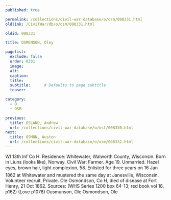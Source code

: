 ```yaml
---
published: true

permalink: /collections/civil-war-database/o/osm/008331.html
oldlink: /CivilWar/db/o/osm/008331.html

oldid: 008331

title: OSMENSON, Oley

pagelist:
  exclude: false
  order: 8331
  image: 
  alt:
  caption:
  title:
  subtitle:      # Defaults to page subtitle
  teaser:

category: 
  - O 
  - OSM

previous:
  title: OSLAND, Andrew
  url: /collections/civil-war-database/o/osl/008330.html  
next:
  title: OSMON, Austen
  url: /collections/civil-war-database/o/osm/008332.html   
---
```

WI 13th Inf Co H. Residence: Whitewater, Walworth County, Wisconsin. Born in Liuns (looks like), Norway. Civil War: Farmer. Age 19. Unmarried. Hazel eyes, brown hair, light complexion, 5&#146;8&#148;. Enlisted for three years on 16 Jan 1862 at Whitewater and mustered the same day at Janesville, Wisconsin. Volunteer recruit. Private. Ole Osmondson, Co H, died of disease at Fort Henry, 21 Oct 1862. Sources: (WHS Series 1200 box 64-13; red book vol 18, p162) (Love p1078) &#147;Ousmunson, Ole&#148; &#147;Osmondson, Ole&#148;